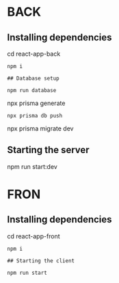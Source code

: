 # BACK

## Installing dependencies

cd react-app-back

```
npm i

## Database setup

npm run database
```

npx prisma generate

```
npx prisma db push
```

npx prisma migrate dev

## Starting the server

npm run start:dev

# FRON

## Installing dependencies

cd react-app-front

```
npm i

## Starting the client

npm run start
```
